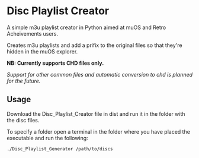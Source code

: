 # Disc Playlist Creator

A simple m3u playlist creator in Python aimed at muOS and Retro Acheivements users.

Creates m3u playlists and add a prifix to the original files so that they're hidden in the muOS explorer.

**NB: Currently supports CHD files only.**

*Support for other common files and automatic conversion to chd is planned for the future.*

## Usage

Download the Disc_Playlist_Creator file in dist and run it in the folder with the disc files.

To specify a folder open a terminal in the folder where you have placed the executable and run the following:

`./Disc_Playlist_Generator /path/to/discs`
